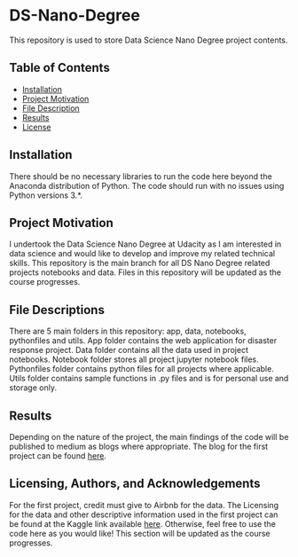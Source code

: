 # DS-Nano-Degree
 This repository is used to store Data Science Nano Degree project contents.

## Table of Contents

  * [Installation](#Installation)
  * [Project Motivation](#Project-Motivation)
  * [File Description](#File-Description)
  * [Results](#Results)
  * [License](#license)

## Installation
There should be no necessary libraries to run the code here beyond the Anaconda distribution of Python. The code should run with no issues using Python versions 3.*. 

## Project Motivation
I undertook the Data Science Nano Degree at Udacity as I am interested in data science and would like to develop and improve my related technical skills. This repository is the main branch for all DS Nano Degree related projects notebooks and data. Files in this repository will be updated as the course progresses.

## File Descriptions
There are 5 main folders in this repository: app, data, notebooks, pythonfiles and utils. App folder contains the web application for disaster response project. Data folder contains all the data used in project notebooks. Notebook folder stores all project jupyter notebook files. Pythonfiles folder contains python files for all projects where applicable. Utils folder contains sample functions in .py files and is for personal use and storage only.

## Results
Depending on the nature of the project, the main findings of the code will be published to medium as blogs where appropriate. The blog for the first project can be found [here](https://medium.com/@jessicalzy/want-to-be-an-airbnb-host-how-does-some-top-tips-sound-70357923ee87).

## Licensing, Authors, and Acknowledgements
For the first project, credit must give to Airbnb for the data. The Licensing for the data and other descriptive information used in the first project can be found at the Kaggle link available [here](https://www.kaggle.com/datasets/airbnb/boston). Otherwise, feel free to use the code here as you would like! This section will be updated as the course progresses.
